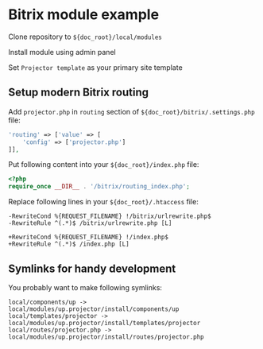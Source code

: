 # Bitrix module example

Clone repository to `${doc_root}/local/modules`

Install module using admin panel

Set `Projector template` as your primary site template

## Setup modern Bitrix routing

Add `projector.php` in `routing` section of `${doc_root}/bitrix/.settings.php` file:

```php
'routing' => ['value' => [
	'config' => ['projector.php']
]],
```

Put following content into your `${doc_root}/index.php` file:

```php
<?php
require_once __DIR__ . '/bitrix/routing_index.php';
```

Replace following lines in your `${doc_root}/.htaccess` file:

```
-RewriteCond %{REQUEST_FILENAME} !/bitrix/urlrewrite.php$
-RewriteRule ^(.*)$ /bitrix/urlrewrite.php [L]

+RewriteCond %{REQUEST_FILENAME} !/index.php$
+RewriteRule ^(.*)$ /index.php [L]
```

## Symlinks for handy development

You probably want to make following symlinks:

```
local/components/up -> local/modules/up.projector/install/components/up
local/templates/projector -> local/modules/up.projector/install/templates/projector
local/routes/projector.php -> local/modules/up.projector/install/routes/projector.php
```